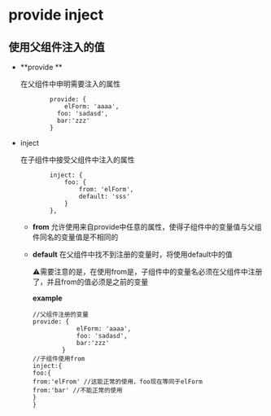 # provide inject 

## 使用父组件注入的值

+ **provide **

  在父组件中申明需要注入的属性

  ```vue
          provide: {
              elForm: 'aaaa',
  			foo: 'sadasd',
  			bar:'zzz'
          }
  ```

  

+ inject

  在子组件中接受父组件中注入的属性

  ```vue
          inject: {
              foo: {
                  from: 'elForm',
                  default: 'sss'
              }
          },
  ```

  + **from** 允许使用来自provide中任意的属性，使得子组件中的变量值与父组件同名的变量值是不相同的

  + **default** 在父组件中找不到注册的变量时，将使用default中的值

    :warning:需要注意的是，在使用from是，子组件中的变量名必须在父组件中注册了，并且from的值必须是之前的变量

    **example**

    ```vue
    //父组件注册的变量       
    provide: {
                elForm: 'aaaa',
    			foo: 'sadasd',
    			bar:'zzz'
            }
    //子组件使用from
    inject:{
    foo:{
    from:'elFrom' //这能正常的使用，foo现在等同于elForm
    from:'bar' //不能正常的使用
    }
    }
    ```

    

  